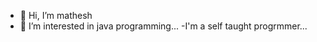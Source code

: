 - 👋 Hi, I’m mathesh
- 👀 I’m interested in java programming...
-I'm a self taught progrmmer...

<!---
codemathesh1/codemathesh1 is a ✨ special ✨ repository because its `README.md` (this file) appears on your GitHub profile.
You can click the Preview link to take a look at your changes.
--->
